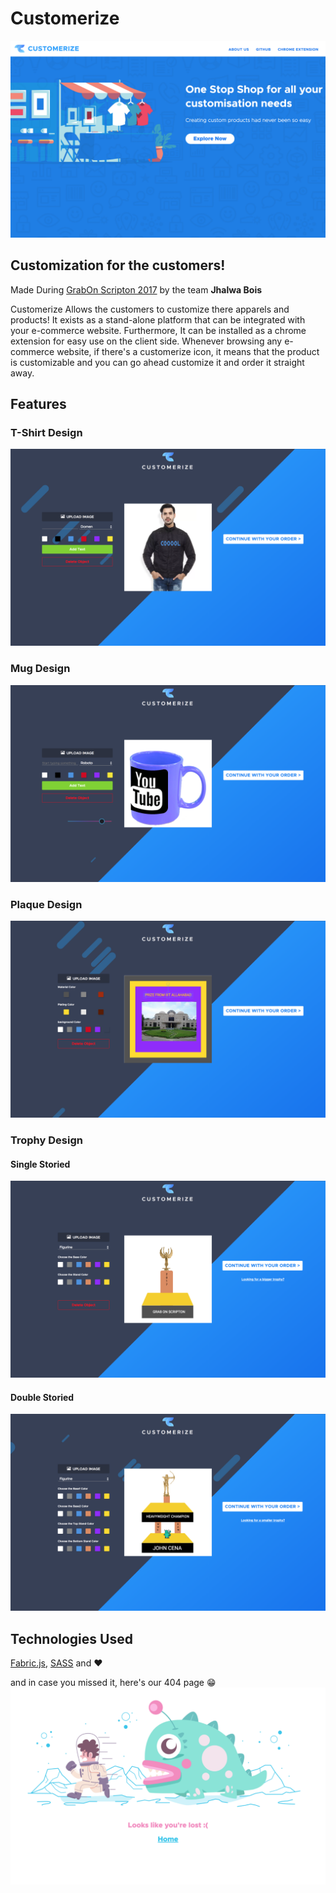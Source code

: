 # Customerize
![Homepage](https://raw.githubusercontent.com/dewana-dewan/customerize/master/ext/assets/homepage.png)


## Customization for the customers!
Made During [GrabOn Scripton 2017](https://hackerbay.co/user#/challenges/scripton/) by the team **Jhalwa Bois**

Customerize Allows the customers to customize there apparels and products! It exists as a stand-alone platform that can be integrated with your e-commerce website. Furthermore, It can be installed as a chrome extension for easy use on the client side. Whenever browsing any e-commerce website, if there's a customerize icon, it means that the product is customizable and you can go ahead customize it and order it straight away.

## Features

### T-Shirt Design
![](https://raw.githubusercontent.com/dewana-dewan/customerize/master/ext/assets/tshirt-page.png)

### Mug Design
![](https://raw.githubusercontent.com/dewana-dewan/customerize/master/ext/assets/editmug.png)

### Plaque Design
![](https://raw.githubusercontent.com/dewana-dewan/customerize/master/ext/assets/plaque-page.png)

### Trophy Design
#### Single Storied
![](https://raw.githubusercontent.com/dewana-dewan/customerize/master/ext/assets/single-trophy.png)

#### Double Storied
![](https://raw.githubusercontent.com/dewana-dewan/customerize/master/ext/assets/double-trophy.png)

## Technologies Used
[Fabric.js](https://www/fabricjs.com), [SASS](http://sass-lang.com/) and ❤️

and in case you missed it, here's our 404 page 😁
![404 page](https://raw.githubusercontent.com/dewana-dewan/customerize/master/ext/assets/404.png)
